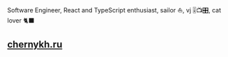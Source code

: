 Software Engineer, React and TypeScript enthusiast, sailor ⛵, vj 🎚📺🎛, cat lover 🐈‍⬛

## [chernykh.ru](https://www.chernykh.ru)
